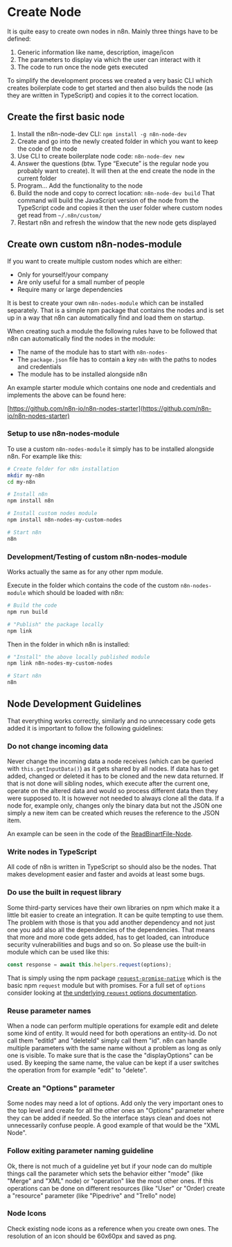 # Create Node

It is quite easy to create own nodes in n8n. Mainly three things have to be defined:

 1. Generic information like name, description, image/icon
 1. The parameters to display via which the user can interact with it
 1. The code to run once the node gets executed

To simplify the development process we created a very basic CLI which creates boilerplate code to get started and then also builds the node (as they are written in TypeScript) and copies it to the correct location.


## Create the first basic node

 1. Install the n8n-node-dev CLI: `npm install -g n8n-node-dev`
 1. Create and go into the newly created folder in which you want to keep the code of the node
 1. Use CLI to create boilerplate node code: `n8n-node-dev new`
 1. Answer the questions (btw. Type “Execute” is the regular node you probably want to create).
    It will then at the end create the node in the current folder
 1. Program… Add the functionality to the node
 1. Build the node and copy to correct location: `n8n-node-dev build`
    That command will build the JavaScript version of the node from the TypeScript code and copies it then
    the user folder where custom nodes get read from `~/.n8n/custom/`
 1. Restart n8n and refresh the window that the new node gets displayed


## Create own custom n8n-nodes-module

If you want to create multiple custom nodes which are either:

  - Only for yourself/your company
  - Are only useful for a small number of people
  - Require many or large dependencies

It is best to create your own `n8n-nodes-module` which can be installed separately.
That is a simple npm package that contains the nodes and is set up in a way
that n8n can automatically find and load them on startup.

When creating such a module the following rules have to be followed that n8n
can automatically find the nodes in the module:

  - The name of the module has to start with `n8n-nodes-`
  - The `package.json` file has to contain a key `n8n` with the paths to nodes and credentials
  - The module has to be installed alongside n8n

An example starter module which contains one node and credentials and implements
the  above can be found here:

[https://github.com/n8n-io/n8n-nodes-starter](https://github.com/n8n-io/n8n-nodes-starter)


### Setup to use n8n-nodes-module

To use a custom `n8n-nodes-module` it simply has to be installed alongside n8n.
For example like this:

```bash
# Create folder for n8n installation
mkdir my-n8n
cd my-n8n

# Install n8n
npm install n8n

# Install custom nodes module
npm install n8n-nodes-my-custom-nodes

# Start n8n
n8n
```


### Development/Testing of custom n8n-nodes-module

Works actually the same as for any other npm module.

Execute in the folder which contains the code of the custom `n8n-nodes-module`
which should be loaded with n8n:

```bash
# Build the code
npm run build

# "Publish" the package locally
npm link
```

Then in the folder in which n8n is installed:

```bash
# "Install" the above locally published module
npm link n8n-nodes-my-custom-nodes

# Start n8n
n8n
```



## Node Development Guidelines


That everything works correctly, similarly and no unnecessary code gets added it is important to follow the following guidelines:


### Do not change incoming data

Never change the incoming data a node receives (which can be queried with `this.getInputData()`) as it gets shared by all nodes. If data has to get added, changed or deleted it has to be cloned and the new data returned. If that is not done will sibling nodes, which execute after the current one, operate on the altered data and would so process different data then they were supposed to.
It is however not needed to always clone all the data. If a node for, example only, changes only the binary data but not the JSON one simply a new item can be created which reuses the reference to the JSON item.

An example can be seen in the code of the [ReadBinartFile-Node](https://github.com/n8n-io/n8n/blob/master/packages/nodes-base/nodes/ReadBinaryFile.node.ts#L69-L83).


### Write nodes in TypeScript

All code of n8n is written in TypeScript so should also be the nodes. That makes development easier and faster and avoids at least some bugs.


### Do use the built in request library

Some third-party services have their own libraries on npm which make it a little bit easier to create an integration. It can be quite tempting to use them. The problem with those is that you add another dependency and not just one you add also all the dependencies of the dependencies. That means that more and more code gets added, has to get loaded, can introduce security vulnerabilities and bugs and so on. So please use the built-in module which can be used like this:

```typescript
const response = await this.helpers.request(options);
```

That is simply using the npm package [`request-promise-native`](https://github.com/request/request-promise-native) which is the basic npm `request` module but with promises. For a full set of `options` consider looking at [the underlying `request` options documentation](https://github.com/request/request#requestoptions-callback).


### Reuse parameter names

When a node can perform multiple operations for example edit and delete some kind of entity. It would need for both operations an entity-id. Do not call them "editId" and "deleteId" simply call them "id". n8n can handle multiple parameters with the same name without a problem as long as only one is visible. To make sure that is the case the "displayOptions" can be used. By keeping the same name, the value can be kept if a user switches the operation from for example "edit" to "delete".


### Create an "Options" parameter

Some nodes may need a lot of options. Add only the very important ones to the top level and create for all the other ones an "Options" parameter where they can be added if needed. So the interface stays clean and does not unnecessarily confuse people. A good example of that would be the "XML Node".


### Follow exiting parameter naming guideline

Ok, there is not much of a guideline yet but if your node can do multiple things call the parameter which sets the behavior either "mode" (like "Merge" and "XML" node) or "operation" like the most other ones. If this operations can be done on different resources (like "User" or "Order) create a "resource" parameter (like "Pipedrive" and "Trello" node)


### Node Icons

Check existing node icons as a reference when you create own ones. The resolution of an icon should be 60x60px and saved as png.
